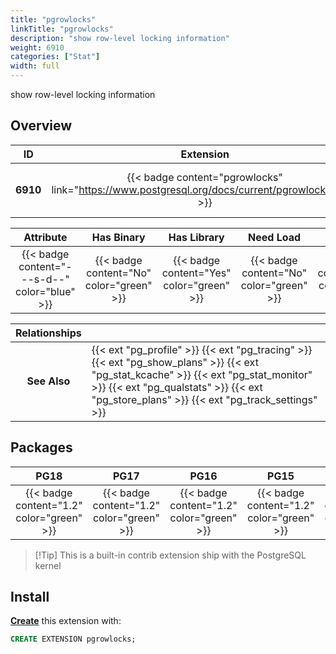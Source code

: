 ```yaml
---
title: "pgrowlocks"
linkTitle: "pgrowlocks"
description: "show row-level locking information"
weight: 6910
categories: ["Stat"]
width: full
---
```


show row-level locking information

## Overview

|    ID    | Extension |  Package   | Version |        Category        |           License            |       Language       |
|:--------:|:---------:|:----------:|:-------:|:----------------------:|:----------------------------:|:--------------------:|
| **6910** | {{< badge content="pgrowlocks" link="https://www.postgresql.org/docs/current/pgrowlocks.html" >}} | {{< ext "pgrowlocks" "pgrowlocks" >}} | `1.2` | {{< category "STAT" >}} | {{< license "PostgreSQL" >}} | {{< language "C" >}} |


|  Attribute | Has Binary | Has Library | Need Load | Has DDL | Relocatable | Trusted |
|:----------:|:----------:|:-----------:|:---------:|:-------:|:-----------:|:-------:|
| {{< badge content="---s-d--" color="blue" >}} | {{< badge content="No" color="green" >}} | {{< badge content="Yes" color="green" >}} | {{< badge content="No" color="green" >}} | {{< badge content="Yes" color="green" >}} | {{< badge content="no" color="red" >}} | {{< badge content="no" color="red" >}} |


| **Relationships** |   |
|:-----------------:|:----|
|   **See Also**    | {{< ext "pg_profile" >}} {{< ext "pg_tracing" >}} {{< ext "pg_show_plans" >}} {{< ext "pg_stat_kcache" >}} {{< ext "pg_stat_monitor" >}} {{< ext "pg_qualstats" >}} {{< ext "pg_store_plans" >}} {{< ext "pg_track_settings" >}} |


## Packages

| **PG18** | **PG17** | **PG16** | **PG15** | **PG14** |
|:--------:|:--------:|:--------:|:--------:|:--------:|
| {{< badge content="1.2" color="green" >}} | {{< badge content="1.2" color="green" >}} | {{< badge content="1.2" color="green" >}} | {{< badge content="1.2" color="green" >}} | {{< badge content="1.2" color="green" >}} |

> [!Tip] This is a built-in contrib extension ship with the PostgreSQL kernel


## Install

[**Create**](https://ext.pgsty.com/usage/create) this extension with:

```sql
CREATE EXTENSION pgrowlocks;
```
